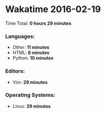 # Wakatime 2016-02-19

Time Total: **0 hours 29 minutes**

### Languages:
- Other: **11 minutes** 
- HTML: **6 minutes** 
- Python: **10 minutes** 

### Editors:
- Vim: **29 minutes** 

### Operating Systems:
- Linux: **29 minutes** 

